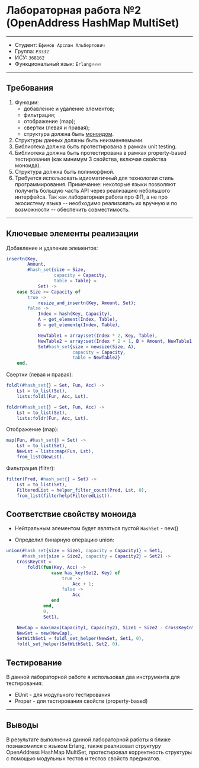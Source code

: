 # Лабораторная работа №2 (OpenAddress HashMap MultiSet)

---

* Студент: `Ефимов Арслан Альбертович`
* Группа: `P3332`
* ИСУ: `368162`
* Функциональный язык: `Erlang🔥🔥🔥`

--- 

## Требования

1. Функции:
    - добавление и удаление элементов;
    - фильтрация;
    - отображение (map);
    - свертки (левая и правая);
    - структура должна быть [моноидом](https://ru.m.wikipedia.org/wiki/Моноид).
2. Структуры данных должны быть неизменяемыми.
3. Библиотека должна быть протестирована в рамках unit testing.
4. Библиотека должна быть протестирована в рамках property-based тестирования (как минимум 3 свойства, включая свойства моноида).
5. Структура должна быть полиморфной.
6. Требуется использовать идиоматичный для технологии стиль программирования. Примечание: некоторые языки позволяют получить большую часть API через реализацию небольшого интерфейса. Так как лабораторная работа про ФП, а не про экосистему языка -- необходимо реализовать их вручную и по возможности -- обеспечить совместимость.

--- 

## Ключевые элементы реализации

Добавление и удаление элементов:
```erlang
insertn(Key,
        Amount,
        #hash_set{size = Size,
                  capacity = Capacity,
                  table = Table} =
            Set) ->
    case Size >= Capacity of
        true ->
            resize_and_insertn(Key, Amount, Set);
        false ->
            Index = hash(Key, Capacity),
            A = get_element(Index, Table),
            B = get_elementq(Index, Table),

            NewTable1 = array:set(Index * 2, Key, Table),
            NewTable2 = array:set(Index * 2 + 1, B + Amount, NewTable1),
            Set#hash_set{size = newsize(Size, A),
                         capacity = Capacity,
                         table = NewTable2}
    end.
```
Свертки (левая и правая):
```erlang
foldl(#hash_set{} = Set, Fun, Acc) ->
    Lst = to_list(Set),
    lists:foldl(Fun, Acc, Lst).

foldr(#hash_set{} = Set, Fun, Acc) ->
    Lst = to_list(Set),
    lists:foldr(Fun, Acc, Lst).
```

Отображение (map):
```erlang
map(Fun, #hash_set{} = Set) ->
    Lst = to_list(Set),
    NewLst = lists:map(Fun, Lst),
    from_list(NewLst).
```
Фильтрация (filter):
```erlang
filter(Pred, #hash_set{} = Set) ->
    Lst = to_list(Set),
    FilteredList = helper_filter_count(Pred, Lst, 0),
    from_list(filterhelp(FilteredList)).

```

## Соответствие свойству моноида
- Нейтральным элементом будет являться пустой `HashSet` - new()

- Определил бинарную операцию union:
```erlang
union(#hash_set{size = Size1, capacity = Capacity1} = Set1,
      #hash_set{size = Size2, capacity = Capacity2} = Set2) ->
    CrossKeyCnt =
        foldl(fun(Key, Acc) ->
                 case has_key(Set2, Key) of
                     true ->
                         Acc + 1;
                     false ->
                         Acc
                 end
              end,
              0,
              Set1),

    NewCap = max(max(Capacity1, Capacity2), Size1 + Size2 - CrossKeyCnt),
    NewSet = new(NewCap),
    SetWithSet1 = foldl_set_helper(NewSet, Set1, 0),
    foldl_set_helper(SetWithSet1, Set2, 0).
```

## Тестирование

В данной лабораторной работе я использовал два инструмента для тестирования:

- EUnit - для модульного тестирования
- Proper - для тестирования свойств (property-based)

---

## Выводы

В результате выполнения данной лабораторной работы я ближе познакомился 
с языком Erlang, также реализовал структуру OpenAddress HashMap MultiSet, протестировал корректность структуры с помощью модульных тестов и тестов свойств предикатов.
